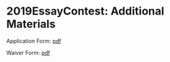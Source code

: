 # 2019EssayContest: Additional Materials

Application Form: [pdf](https://github.com/svcaf/2019EssayContest/raw/master/Application%20Form-v2.pdf)

Waiver Form: [pdf](https://github.com/svcaf/2019EssayContest/raw/master/Release%20and%20Waiver%20Form.pdf)
